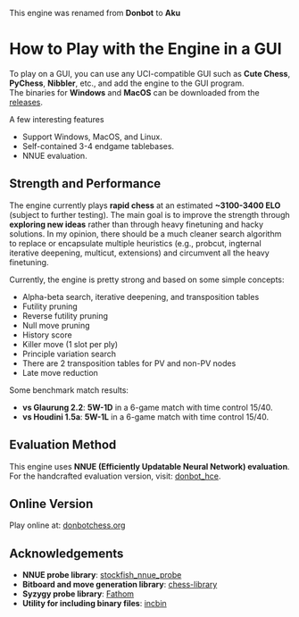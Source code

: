 This engine was renamed from **Donbot** to **Aku**

# How to Play with the Engine in a GUI

To play on a GUI, you can use any UCI-compatible GUI such as **Cute Chess**, **PyChess**, **Nibbler**, etc., and add the engine to the GUI program.  
The binaries for **Windows** and **MacOS** can be downloaded from the [releases](https://github.com/hoavu-cs/donbot-chess-engine/releases/).

A few interesting features
- Support Windows, MacOS, and Linux.
- Self-contained 3-4 endgame tablebases.
- NNUE evaluation.

## Strength and Performance

The engine currently plays **rapid chess** at an estimated **~3100-3400 ELO** (subject to further testing). The main goal is to improve the strength through **exploring new ideas** rather than through heavy finetuning and hacky solutions. In my opinion, there should be a much cleaner search algorithm to replace or encapsulate multiple heuristics (e.g., probcut, ingternal iterative deepening, multicut, extensions) and circumvent all the heavy finetuning. 

Currently, the engine is pretty strong and based on some simple concepts: 

- Alpha-beta search, iterative deepening, and transposition tables
- Futility pruning
- Reverse futility pruning
- Null move pruning
- History score 
- Killer move (1 slot per ply)
- Principle variation search
- There are 2 transposition tables for PV and non-PV nodes
- Late move reduction

Some benchmark match results:

- **vs Glaurung 2.2**: **5W-1D** in a 6-game match with time control 15/40.
- **vs Houdini 1.5a**: **5W-1L** in a 6-game match with time control 15/40.

## Evaluation Method

This engine uses **NNUE (Efficiently Updatable Neural Network) evaluation**.  
For the handcrafted evaluation version, visit: [donbot_hce](https://github.com/hoavu-cs/donbot_hce).

## Online Version

Play online at: [donbotchess.org](https://donbotchess.org/)

## Acknowledgements

- **NNUE probe library**: [stockfish_nnue_probe](https://github.com/VedantJoshi1409/stockfish_nnue_probe)
- **Bitboard and move generation library**: [chess-library](https://github.com/Disservin/chess-library)
- **Syzygy probe library**: [Fathom](https://github.com/jdart1/Fathom)
- **Utility for including binary files**: [incbin](https://github.com/graphitemaster/incbin)
